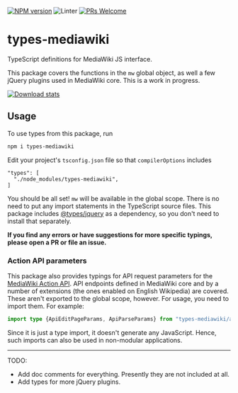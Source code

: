 [![NPM version](https://img.shields.io/npm/v/types-mediawiki.svg)](https://www.npmjs.com/package/types-mediawiki)
![Linter](https://github.com/wikimedia-gadgets/types-mediawiki/workflows/Lint/badge.svg)
[![PRs Welcome](https://img.shields.io/badge/PRs-welcome-brightgreen.svg?style=flat-square)](http://makeapullrequest.com)

# types-mediawiki
TypeScript definitions for MediaWiki JS interface.

This package covers the functions in the `mw` global object, as well a few jQuery plugins used in MediaWiki core. This is a work in progress.

[![Download stats](https://nodei.co/npm/types-mediawiki.png?downloads=true&downloadRank=true)](https://nodei.co/npm/types-mediawiki/)

## Usage

To use types from this package, run 

```bash
npm i types-mediawiki
```

Edit your project's `tsconfig.json` file so that `compilerOptions` includes

```
"types": [
  "./node_modules/types-mediawiki",
]
```

You should be all set! `mw` will be available in the global scope. There is no need to put any import statements in the TypeScript source files. This package includes [@types/jquery](https://www.npmjs.com/package/@types/jquery) as a dependency, so you don't need to install that separately.

**If you find any errors or have suggestions for more specific typings, please open a PR or file an issue.**

### Action API parameters

This package also provides typings for API request parameters for the [MediaWiki Action API](https://www.mediawiki.org/wiki/API:Main_page). API endpoints defined in MediaWiki core and by a number of extensions (the ones enabled on English Wikipedia) are covered. These aren't exported to the global scope, however. For usage, you need to import them. For example:

```ts
import type {ApiEditPageParams, ApiParseParams} from "types-mediawiki/api_params";
```

Since it is just a type import, it doesn't generate any JavaScript. Hence, such imports can also be used in non-modular applications.

----

TODO:
- Add doc comments for everything. Presently they are not included at all.
- Add types for more jQuery plugins.
